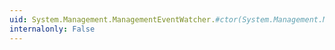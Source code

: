 ```yaml
---
uid: System.Management.ManagementEventWatcher.#ctor(System.Management.ManagementScope,System.Management.EventQuery,System.Management.EventWatcherOptions)
internalonly: False
---
```

